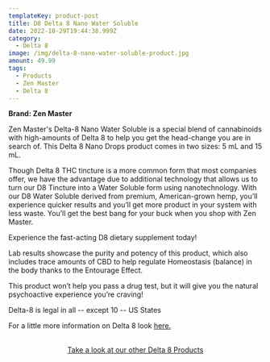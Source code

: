 ```yaml
---
templateKey: product-post
title: D8 Delta 8 Nano Water Soluble
date: 2022-10-29T19:44:38.999Z
category:
  - Delta 8
image: /img/delta-8-nano-water-soluble-product.jpg
amount: 49.99
tags:
  - Products
  - Zen Master
  - Delta 8
---
```

**Brand: Zen Master**

Zen Master's Delta-8 Nano Water Soluble is a special blend of cannabinoids with high-amounts of Delta 8 to help you get the head-change you are in search of. This Delta 8 Nano Drops product comes in two sizes: 5 mL and 15 mL.

Though Delta 8 THC tincture is a more common form that most companies offer, we have the advantage due to additional technology that allows us to turn our D8 Tincture into a Water Soluble form using nanotechnology. With our D8 Water Soluble derived from premium, American-grown hemp, you’ll experience quicker results and you’ll get more product in your system with less waste. You’ll get the best bang for your buck when you shop with Zen Master.

Experience the fast-acting D8 dietary supplement today!

Lab results showcase the purity and potency of this product, which also includes trace amounts of CBD to help regulate Homeostasis (balance) in the body thanks to the Entourage Effect.

This product won’t help you pass a drug test, but it will give you the natural psychoactive experience you’re craving!

Delta-8 is legal in all -- except 10 -- US States

For a little more information on Delta 8 look [here.](https://capitalamericanshaman.com/blog/delta-8/)

<br>

<Center><a class="link-view-more-products" target="_blank" href="https://capitalamericanshaman.com/product-category/delta-8/">Take a look at our other Delta 8 Products</a></Center>